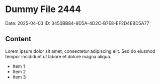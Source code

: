 # Dummy File 2444

Date: 2025-04-03
ID: 3450BB84-9D5A-4D2C-B7E8-EF2D4EBD5A77

## Content

Lorem ipsum dolor sit amet, consectetur adipiscing elit.
Sed do eiusmod tempor incididunt ut labore et dolore magna aliqua.

* Item 1
* Item 2
* Item 3

